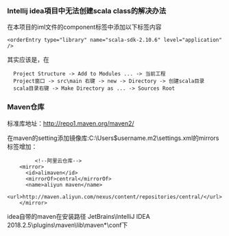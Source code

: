 ### Intellij idea項目中无法创建scala class的解决办法

在本项目的iml文件的component标签中添加以下标签内容
```
<orderEntry type="library" name="scala-sdk-2.10.6" level="application" />
```

其实应该是，在
```
  Project Structure -> Add to Modules ... -> 当前工程
  Project窗口 -> src\main 右键 -> new -> Directory -> 创建scala目录
  scala目录右键 -> Make Directory as ... -> Sources Root
```

### Maven仓库
标准库地址：http://repo1.maven.org/maven2/

在maven的setting添加镜像库:C:\Users\$username\.m2\settings.xml的mirrors标签增加：
```
         <!--阿里云仓库-->
    <mirror>
      <id>alimaven</id>
      <mirrorOf>central</mirrorOf>
      <name>aliyun maven</name>
      <url>http://maven.aliyun.com/nexus/content/repositories/central/</url>
    </mirror>
```
idea自带的maven在安装路径 JetBrains\IntelliJ IDEA 2018.2.5\plugins\maven\lib\maven*\conf下
